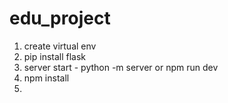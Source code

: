 # edu_project
1. create virtual env
2. pip install flask
3. server start - python -m server or npm run dev
4. npm install
5. 